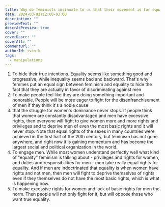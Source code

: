 ```yaml
---
title: Why do feminists insinuate to us that their movement is for equal rights?
date: 2024-03-02T12:00-03:00
description: ""
previewText: ""
descrAsPreview: true
cover: ""
coverDescr: ""
coverAlt: ""
commentUrl: ""
authorId: ivan-k
tags:
  - manipulations
---
```

1. To hide their true intentions. Equality seems like something good and progressive, while inequality seems bad and backward. That's why femmes put an equal sign between feminism and equality to hide the fact that they are actually in favor of discriminating against men
2. To make people feel like they are doing something important and honorable. People will be more eager to fight for the disenfranchisement of men if they think it's a noble cause
3. that the struggle for women's dominance never stops. If people think that women are constantly disadvantaged and men have excessive rights, then everyone will fight to give women more and more rights and privileges and to deprive men of even the most basic rights and it will never stop. Note that equal rights of the sexes in many countries were achieved in the first half of the 20th century, but feminism has not gone anywhere, and right now it is gaining momentum and has become the largest social and political organization in the world.
4. To engage men. While most women understand perfectly well what kind of "equality" feminism is talking about - privileges and rights for women, and duties and responsibilities for men - men take really equal rights for equality. And if men are indoctrinated that equality is when women have rights and not men, then men will fight to deprive themselves of rights even if they themselves do not have the most basic rights, which is what is happening now.
5. To make excessive rights for women and lack of basic rights for men the norm. Then people will not only fight for it, but will oppose those who want true equality.
